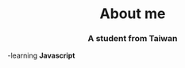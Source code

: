 <h1 align="center">About me</h1>
<h3 align="center">A student from Taiwan</h3>

-learning **Javascript**

